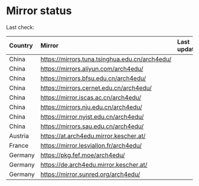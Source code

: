 <script src="./time.js"></script>
# Mirror status
Last check: <script type="text/javascript">localize(1731388852.9496226);</script>

|Country|Mirror|Last update|
|:------|:-----|:----------|
|China|https://mirrors.tuna.tsinghua.edu.cn/arch4edu/|<script type="text/javascript">localize(1731350399);</script>|
|China|https://mirrors.aliyun.com/arch4edu/|<script type="text/javascript">localize(1731350399);</script>|
|China|https://mirrors.bfsu.edu.cn/arch4edu/|<script type="text/javascript">localize(1731350399);</script>|
|China|https://mirrors.cernet.edu.cn/arch4edu/|<script type="text/javascript">localize(1731350399);</script>|
|China|https://mirror.iscas.ac.cn/arch4edu/|<script type="text/javascript">localize(1731350399);</script>|
|China|https://mirrors.nju.edu.cn/arch4edu/|<script type="text/javascript">localize(1731310559);</script>|
|China|https://mirror.nyist.edu.cn/arch4edu/|<script type="text/javascript">localize(1731350399);</script>|
|China|https://mirrors.sau.edu.cn/arch4edu/|<script type="text/javascript">localize(1729319991);</script>|
|Austria|https://at.arch4edu.mirror.kescher.at/|<script type="text/javascript">localize(1731350399);</script>|
|France|https://mirror.lesviallon.fr/arch4edu/|<script type="text/javascript">localize(1731350399);</script>|
|Germany|https://pkg.fef.moe/arch4edu/|<script type="text/javascript">localize(1731350399);</script>|
|Germany|https://de.arch4edu.mirror.kescher.at/|<script type="text/javascript">localize(1731350399);</script>|
|Germany|https://mirror.sunred.org/arch4edu/|<script type="text/javascript">localize(1731350399);</script>|

<script src="./tablefilter/tablefilter.js"></script>
<script src="./table.js"></script>